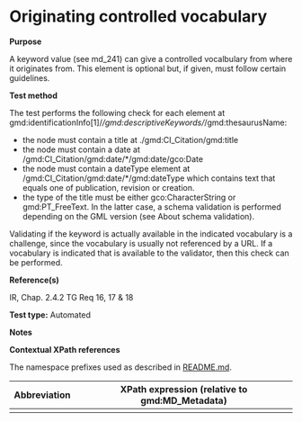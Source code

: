 
# Originating controlled vocabulary

**Purpose**	

A keyword value (see md_241) can give a controlled vocalbulary from where it originates from. This element is optional but, if given, must follow certain guidelines.

**Test method**	

The test performs the following check for each element at gmd:identificationInfo[1]/*/gmd:descriptiveKeywords/*/gmd:thesaurusName:
*	the node must contain a title at ./gmd:CI_Citation/gmd:title
*	the node must contain a date at /gmd:CI_Citation/gmd:date/*/gmd:date/gco:Date
*	the node must contain a dateType element at /gmd:CI_Citation/gmd:date/*/gmd:dateType which contains text that equals one of publication, revision or creation.
*	the type of the title must be either gco:CharacterString or gmd:PT_FreeText. In the latter case, a schema validation is performed depending on the GML version (see About schema validation).

Validating if the keyword is actually available in the indicated vocabulary is a challenge, since the vocabulary is usually not referenced by a URL. 
If a vocabulary is indicated that is available to the validator, then this check can be performed.

**Reference(s)**	 

IR, Chap. 2.4.2 
TG Req 16, 17 & 18

**Test type:** Automated

**Notes**

**Contextual XPath references**

The namespace prefixes used as described in [README.md](./README.md#namespaces).

Abbreviation                                   |  XPath expression (relative to gmd:MD_Metadata)
-----------------------------------------------| -------------------------------------------------------------------------
<a name=""></a>   |


